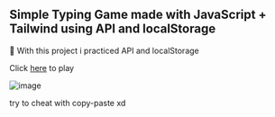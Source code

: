 ## Simple Typing Game made with JavaScript + Tailwind using API and localStorage

📝 With this project i practiced API and localStorage

Click [here](https://typing-game-nuhuh.vercel.app/) to play


![image](https://github.com/jpnyunus/Typing-Game/assets/137651666/ff79c7b1-4cf1-4f77-b4b1-3c9a22bf3cba)

try to cheat with copy-paste xd
